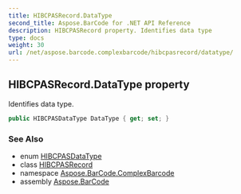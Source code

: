 ```yaml
---
title: HIBCPASRecord.DataType
second_title: Aspose.BarCode for .NET API Reference
description: HIBCPASRecord property. Identifies data type
type: docs
weight: 30
url: /net/aspose.barcode.complexbarcode/hibcpasrecord/datatype/
---
```

## HIBCPASRecord.DataType property

Identifies data type.

```csharp
public HIBCPASDataType DataType { get; set; }
```

### See Also

* enum [HIBCPASDataType](../../hibcpasdatatype/)
* class [HIBCPASRecord](../)
* namespace [Aspose.BarCode.ComplexBarcode](../../hibcpasrecord/)
* assembly [Aspose.BarCode](../../../)



